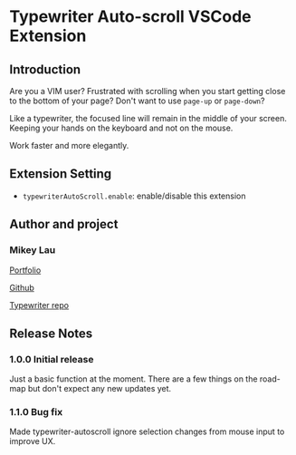 # Typewriter Auto-scroll VSCode Extension

## Introduction

Are you a VIM user? Frustrated with scrolling when you start getting close to the bottom of your page? Don't want to use ```page-up``` or ```page-down```?

Like a typewriter, the focused line will remain in the middle of your screen. Keeping your hands on the keyboard and not on the mouse.

Work faster and more elegantly.

## Extension Setting

* `typewriterAutoScroll.enable`: enable/disable this extension

## Author and project

### Mikey Lau

[Portfolio](https://mikeylau.uk)

[Github](https://github.com/MikeyJL)

[Typewriter repo](https://github.com/MikeyJL/typewriter-auto-scroll)

## Release Notes

### 1.0.0 Initial release

Just a basic function at the moment. There are a few things on the road-map but don't expect any new updates yet.

### 1.1.0 Bug fix

Made typewriter-autoscroll ignore selection changes from mouse input to improve UX.